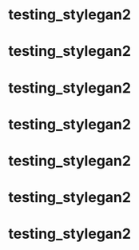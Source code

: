 # testing_stylegan2
# testing_stylegan2
# testing_stylegan2
# testing_stylegan2
# testing_stylegan2
# testing_stylegan2
# testing_stylegan2
